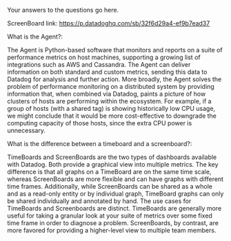 Your answers to the questions go here.

ScreenBoard link: https://p.datadoghq.com/sb/32f6d29a4-ef9b7ead37

What is the Agent?: 

The Agent is Python-based software that monitors and reports on a suite of performance metrics on host machines, supporting a growing list of integrations such as AWS and Cassandra. The Agent can deliver information on both standard and custom metrics, sending this data to Datadog for analysis and further action. More broadly, the Agent solves the problem of performance monitoring on a distributed system by providing information that, when combined via Datadog, paints a picture of how clusters of hosts are performing within the ecosystem. For example, if a group of hosts (with a shared tag) is showing historically low CPU usage, we might conclude that it would be more cost-effective to downgrade the computing capacity of those hosts, since the extra CPU power is unnecessary.

What is the difference between a timeboard and a screenboard?:

TimeBoards and ScreenBoards are the two types of dashboards available with Datadog. Both provide a graphical view into multiple metrics. The key difference is that all graphs on a TimeBoard are on the same time scale, whereas ScreenBoards are more flexible and can have graphs with different time frames. Additionally, while ScreenBoards can be shared as a whole and as a read-only entity or by individual graph, TimeBoard graphs can only be shared individually and annotated by hand. The use cases for TimeBoards and Screenboards are distinct. TimeBoards are generally more useful for taking a granular look at your suite of metrics over some fixed time frame in order to diagnose a problem. ScreenBoards, by contrast, are more favored for providing a higher-level view to multiple team members.



